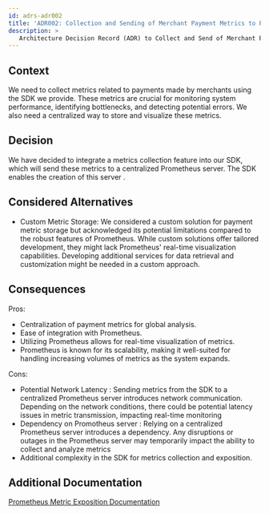 ```yaml
---
id: adrs-adr002
title: 'ADR002: Collection and Sending of Merchant Payment Metrics to Prometheus in the SDK'
description: >
   Architecture Decision Record (ADR) to Collect and Send of Merchant Payment Metrics to Prometheus in the SDK
---
```


## Context

We need to collect metrics related to payments made by merchants using the SDK we provide. These metrics are crucial for monitoring system performance, 
identifying bottlenecks, and detecting potential errors. We also need a centralized way to store and visualize these metrics.

## Decision

We have decided to integrate a metrics collection feature into our  SDK, which will send these metrics to a centralized Prometheus server. The SDK  enables the creation of this server .

## Considered Alternatives
* Custom Metric Storage: We considered a custom solution for payment metric storage but acknowledged its potential limitations compared to the robust features of Prometheus. While custom solutions offer tailored development, they might lack Prometheus' real-time visualization capabilities. Developing additional services for data retrieval and customization might be needed in a custom approach.

## Consequences
Pros:

* Centralization of payment metrics for global analysis.
* Ease of integration with Prometheus.
* Utilizing Prometheus allows for real-time visualization of metrics.
* Prometheus is known for its scalability, making it well-suited for handling increasing volumes of metrics as the system expands.
  
Cons:

* Potential Network Latency : Sending metrics from the SDK to a centralized Prometheus server introduces network communication. Depending on the network conditions, there could be potential latency issues in metric transmission, impacting real-time monitoring
* Dependency on  Promotheus server : Relying on a centralized Prometheus server introduces a dependency. Any disruptions or outages in the Prometheus server may temporarily impact the ability to collect and analyze metrics
* Additional complexity in the SDK for metrics collection and exposition.


## Additional Documentation
[Prometheus Metric Exposition Documentation](https://prometheus.io/docs/instrumenting/exposition_formats/) 

